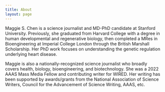 ```yaml
---
title: About
layout: page
---
```


<p>Maggie S. Chen is a science journalist and MD-PhD candidate at Stanford University. Previously, she graduated from Harvard College with a degree in human developmental and regenerative biology, then completed a MRes in Bioengineering at Imperial College London through the British Marshall Scholarship. Her PhD work focuses on understanding the genetic regulation underlying heart disease.</p>

<p>Maggie is also a nationally-recognized science journalist who broadly covers health, biology, bioengineering, and biotechnology. She was a 2022 AAAS Mass Media Fellow and contributing writer for WIRED. Her writing has been supported by awards/grants from the National Association of Science Writers, Council for the Advancement of Science Writing, AAAS, etc.</p>


